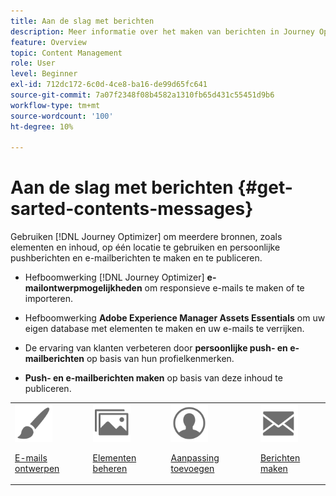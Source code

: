 ```yaml
---
title: Aan de slag met berichten
description: Meer informatie over het maken van berichten in Journey Optimizer
feature: Overview
topic: Content Management
role: User
level: Beginner
exl-id: 712dc172-6c0d-4ce8-ba16-de99d65fc641
source-git-commit: 7a07f2348f08b4582a1310fb65d431c55451d9b6
workflow-type: tm+mt
source-wordcount: '100'
ht-degree: 10%

---
```


# Aan de slag met berichten {#get-sarted-contents-messages}

Gebruiken [!DNL Journey Optimizer] om meerdere bronnen, zoals elementen en inhoud, op één locatie te gebruiken en persoonlijke pushberichten en e-mailberichten te maken en te publiceren.

* Hefboomwerking [!DNL Journey Optimizer] **e-mailontwerpmogelijkheden** om responsieve e-mails te maken of te importeren.

* Hefboomwerking **Adobe Experience Manager Assets Essentials** om uw eigen database met elementen te maken en uw e-mails te verrijken.

* De ervaring van klanten verbeteren door **persoonlijke push- en e-mailberichten** op basis van hun profielkenmerken.

* **Push- en e-mailberichten maken** op basis van deze inhoud te publiceren.

<table>
<tr>
<td><img src="assets/do-not-localize/icon_design.svg" width="60px"><p><a href="design-emails.md">E-mails ontwerpen</a></p></td>
<td><img src="assets/do-not-localize/icon_assets.svg" width="60px"><p><a href="assets-essentials.md">Elementen beheren</a></p></td>
<td><img src="assets/do-not-localize/icon_personalization.svg" width="60px"><p><a href="../personalization/personalize.md">Aanpassing toevoegen</a></p></td>
<td><img src="assets/do-not-localize/icon_messages.svg" width="60px"><p><a href="create-message.md">Berichten maken</a></p></td></tr>
</table>
